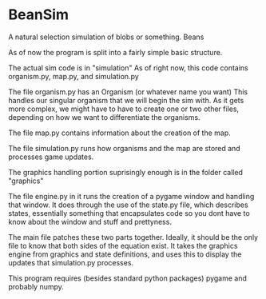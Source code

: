 # BeanSim


A natural selection simulation of blobs or something. Beans

As of now the program is split into a fairly simple basic structure.

The actual sim code is in "simulation"
As of right now, this code contains organism.py, map.py, and simulation.py

The file organism.py has an Organism (or whatever name you want)
This handles our singular organism that we will begin the sim with.
As it gets more complex, we might have to have to create one or two other files, depending on how we want to differentiate the organisms.

The file map.py contains information about the creation of the map.

The file simulation.py runs how organisms and the map are stored and processes game updates.

The graphics handling portion suprisingly enough is in the folder called "graphics"

The file engine.py in it runs the creation of a pygame window and handling that window.
It does through the use of the state.py file, which describes states, essentially something that encapsulates code so you dont have to know about the window and stuff and prettyness.

The main file patches these two parts together. Ideally, it should be the only file to know that both sides of the equation exist.
It takes the graphics engine from graphics and state definitions, and uses this to display the updates that simulation.py processes.

This program requires (besides standard python packages) pygame and probably numpy.
